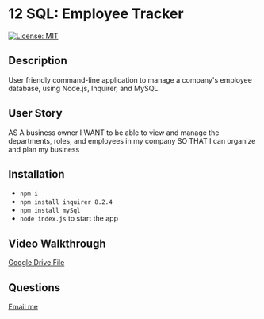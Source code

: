 # 12 SQL: Employee Tracker

[![License: MIT](https://img.shields.io/badge/License-MIT-yellow.svg)](https://opensource.org/licenses/MIT)

## Description

User friendly command-line application to manage a company's employee database, using Node.js, Inquirer, and MySQL.

## User Story

AS A business owner
I WANT to be able to view and manage the departments, roles, and employees in my company
SO THAT I can organize and plan my business

## Installation 
- `npm i` 
- `npm install inquirer 8.2.4`
- `npm install mySql`
- `node index.js` to start the app

## Video Walkthrough 
[Google Drive File]()

## Questions 
[Email me](mailto:saniyya.mcclendon@gmail.com)